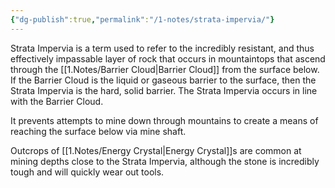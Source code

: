 ```yaml
---
{"dg-publish":true,"permalink":"/1-notes/strata-impervia/"}
---
```



Strata Impervia is a term used to refer to the incredibly resistant, and thus effectively impassable layer of rock that occurs in mountaintops that ascend through the [[1.Notes/Barrier Cloud\|Barrier Cloud]] from the surface below. 
If the Barrier Cloud is the liquid or gaseous barrier to the surface, then the Strata Impervia is the hard, solid barrier. The Strata Impervia occurs in line with the Barrier Cloud. 

It prevents attempts to mine down through mountains to create a means of reaching the surface below via mine shaft. 

Outcrops of [[1.Notes/Energy Crystal\|Energy Crystal]]s are common at mining depths close to the Strata Impervia, although the stone is incredibly tough and will quickly wear out tools.

